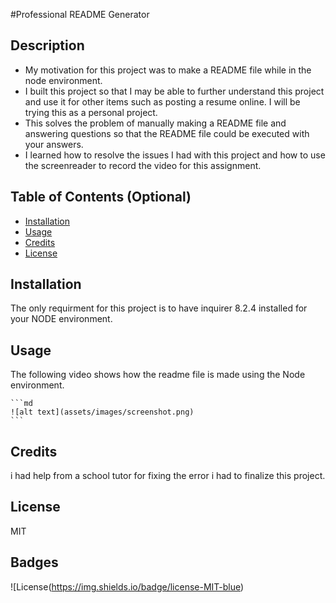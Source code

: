#Professional README Generator

## Description

-  My motivation for this project was to make a README file while in the node environment.
- I built this project so that I may be able to further understand this project and use it for other items such as posting a resume online. I will be trying this as a personal project.
- This solves the problem of manually making a README file and answering questions so that the README file could be executed with your answers.
- I learned how to resolve the issues I had with this project and how to use the screenreader to record the video for this assignment.

## Table of Contents (Optional)

- [Installation](#installation)
- [Usage](#usage)
- [Credits](#credits)
- [License](#license)

## Installation

The only requirment for this project is to have inquirer 8.2.4 installed for your NODE environment.

## Usage

The following video shows how the readme file is made using the Node environment.

    ```md
    ![alt text](assets/images/screenshot.png)
    ```

## Credits

i had help from a school tutor for fixing the error i had to finalize this project.

## License

MIT


## Badges

![License(https://img.shields.io/badge/license-MIT-blue)

